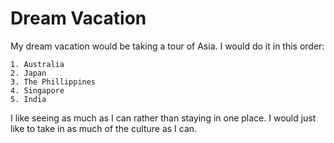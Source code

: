 # Dream Vacation

My dream vacation would be taking a tour of Asia. I would do it in this order:

    1. Australia
    2. Japan
    3. The Phillippines
    4. Singapore
    5. India
    
I like seeing as much as I can rather than staying in one place. I would just like to take in as much of the culture as I can. 